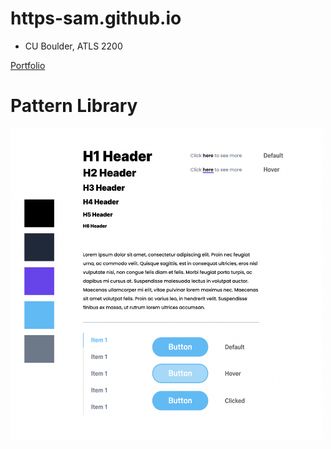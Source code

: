 # https-sam.github.io

- CU Boulder, ATLS 2200

[Portfolio](https://https-sam.github.io/) <br/>

# Pattern Library

<img src="./img/pattern-library.png" width="500px" height="500px">
